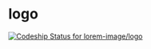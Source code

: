 logo
====
[ ![Codeship Status for lorem-image/logo](https://codeship.io/projects/6a9fe6a0-ee2a-0131-ca90-52d081e90df9/status)](https://codeship.io/projects/26780)
